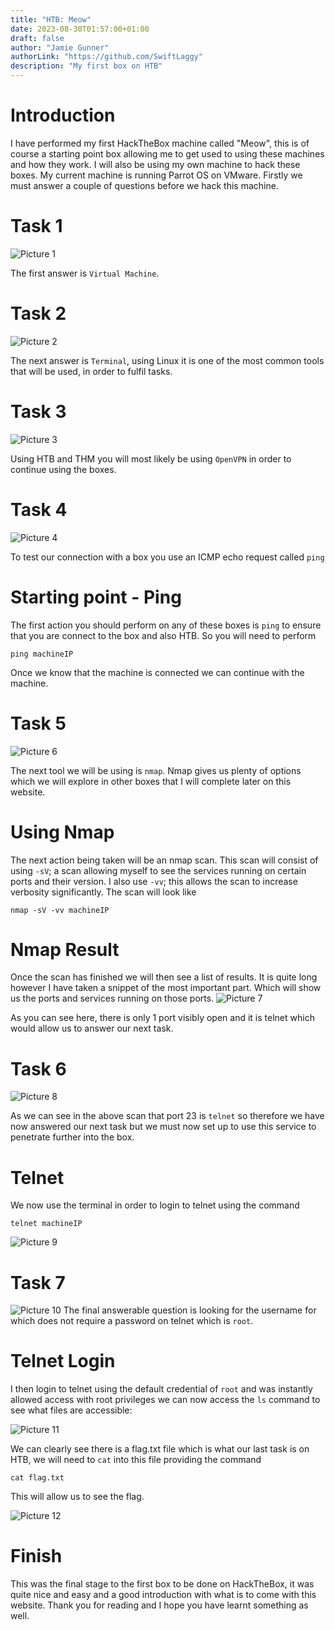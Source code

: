 ```yaml
---
title: "HTB: Meow"
date: 2023-08-30T01:57:00+01:00
draft: false
author: "Jamie Gunner"
authorLink: "https://github.com/SwiftLaggy"
description: "My first box on HTB"
---
```


# Introduction
I have performed my first HackTheBox machine called "Meow", this is of course a starting point box allowing me to get used to using these machines and how they work. I will also be using my own machine to hack these boxes. My current machine is running Parrot OS on VMware. Firstly we must answer a couple of questions before we hack this machine. 

# Task 1 
![Picture 1](../images/Task1.jpg)

The first answer is ``Virtual Machine``.

# Task 2
![Picture 2](/images/Meow/Task2.jpg)

The next answer is ``Terminal``, using Linux it is one of the most common tools that will be used, in order to fulfil tasks. 

# Task 3
![Picture 3](/images/Meow/Task3.jpg)

Using HTB and THM you will most likely be using ``OpenVPN`` in order to continue using the boxes. 

# Task 4

![Picture 4](/images/Meow/Task4.jpg)

To test our connection with a box you use an ICMP echo request called ``ping``

# Starting point - Ping
The first action you should perform on any of these boxes is  ``ping``  to ensure that you are connect to the box and also HTB. So you will need to perform
```
ping machineIP
```
Once we know that the machine is connected we can continue with the machine.

# Task 5 
![Picture 6](/images/Meow/Task5.jpg)

The next tool we will be using is ``nmap``. Nmap gives us plenty of options which we will explore in other boxes that I will complete later on this website. 

# Using Nmap
The next action being taken will be an nmap scan. This scan will consist of using ``-sV``; a scan allowing myself to see the services running on certain ports and their version. I also use  ``-vv``; this allows the scan to increase verbosity significantly. The scan will look like
```
nmap -sV -vv machineIP
```

# Nmap Result
Once the scan has finished we will then see a list of results. It is quite long however I have taken a snippet of the most important part. Which will show us the ports and services running on those ports.
![Picture 7](/images/Meow/NmapResult.png)

As you can see here, there is only 1 port visibly open and it is telnet which would allow us to answer our next task.

# Task 6
![Picture 8](/images/Meow/Task6.jpg)

As we can see in the above scan that port 23 is ``telnet`` so therefore we have now answered our next task but we must now set up to use this service to penetrate further into the box. 

# Telnet
We now use the terminal in order to login to telnet using the command 
```
telnet machineIP
```

![Picture 9](/images/Meow/Telnet.png)

# Task 7
![Picture 10](/images/Meow/Task7.jpg)
The final answerable question is looking for the username for which does not require a password on telnet which is ``root``.
# Telnet Login
I then login to telnet using the default credential of ``root`` and was instantly allowed access with root privileges we can now access the ``ls`` command to see what files are accessible:

![Picture 11](/images/Meow/Ls.png)

We can clearly see there is a flag.txt file which is what our last task is on HTB, we will need to ``cat`` into this file providing the command 
```
cat flag.txt
```
This will allow us to see the flag.

![Picture 12](/images/Meow/Cat.png)

# Finish
This was the final stage to the first box to be done on HackTheBox, it was quite nice and easy and a good introduction with what is to come with this website. Thank you for reading and I hope you have learnt something as well. 
